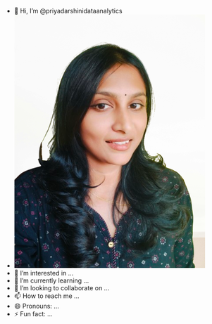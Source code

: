 - 👋 Hi, I’m @priyadarshinidataanalytics
- 	![alt text](https://github.com/priyadarshinidataanalytics/priyadarshinidataanalytics/blob/main/IMG20250310174843-removebg-preview.png?raw=true)
- 👀 I’m interested in ...
- 🌱 I’m currently learning ...
- 💞️ I’m looking to collaborate on ...
- 📫 How to reach me ...
- 😄 Pronouns: ...
- ⚡ Fun fact: ...

<!---
priyadarshinidataanalytics/priyadarshinidataanalytics is a ✨ special ✨ repository because its `README.md` (this file) appears on your GitHub profile.
You can click the Preview link to take a look at your changes.
--->
